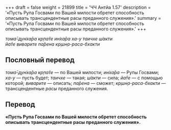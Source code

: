+++
draft = false
weight = 21899
title = 'ЧЧ Антйа 1.57'
description = '«Пусть Рупа Госвами по Вашей милости обретет способность описывать трансцендентные расы преданного служения».'
summary = '«Пусть Рупа Госвами по Вашей милости обретет способность описывать трансцендентные расы преданного служения».'
+++

_тома̄-дун̇ха̄ра кр̣па̄те ин̇ха̄ра ха-у таичхе ш́акти  
йа̄те виварите па̄рена кр̣шн̣а-раса-бхакти_

## Пословный перевод

_тома̄_\-_дун̇ха̄ра_ _кр̣па̄те_ — по Вашей милости; _ин̇ха̄ра_ — Рупы Госвами; _ха_\-_у_ — пусть будет; _таичхе_ — такая; _ш́акти_ — сила; _йа̄те_ — с помощью которой; _виварите_ — описать; _па̄рена_ — сможет; _кр̣шн̣а_\-_раса_\-_бхакти_ — трансцендентные _расы_ преданного служения.

## Перевод

**«Пусть Рупа Госвами по Вашей милости обретет способность описывать трансцендентные расы преданного служения».**
